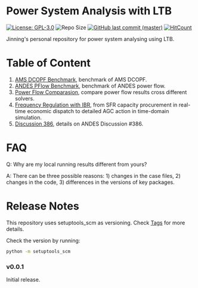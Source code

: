 # Power System Analysis with LTB

[![License: GPL-3.0](https://img.shields.io/badge/License-GPL--3.0-blue.svg)](https://github.com/jinningwang/psal/blob/master/LICENSE)
![Repo Size](https://img.shields.io/github/repo-size/jinningwang/psal)
[![GitHub last commit (master)](https://img.shields.io/github/last-commit/jinningwang/psal/master?label=last%20commit%20to%20master)](https://github.com/jinningwang/psal/commits/master/)
[![HitCount](https://hits.dwyl.com/jinningwang/psal.svg)](https://hits.dwyl.com/jinningwang/psal)

Jinning's personal repository for power system analysing using LTB.

# Table of Content

1. [AMS DCOPF Benchmark](./src/notes/ltb_benchmark/ams_benchmark.ipynb), benchmark of AMS DCOPF.
1. [ANDES PFlow Benchmark](./src/notes/ltb_benchmark/andes_benchmark.ipynb), benchmark of ANDES power flow.
1. [Power Flow Comparasion](./src/notes/pflow_benchmark/pflow_compare.ipynb), compare power flow results cross different solvers.
1. [Frequency Regulation with IBR](./src/notes/agc/agc_ibr.ipynb), from SFR capacity procurement in real-time economic dispatch to detailed AGC action in time-domain simulation.
1. [Discussion 386](./src/notes/discussion/discussion386.ipynb), details on ANDES Discussion #386.

# FAQ

Q: Why are my local running results different from yours?

A: There can be three possible reasons: 1) changes in the case files, 2) changes in the code, 3) differences in the versions of key packages.

# Release Notes

This repository uses setuptools_scm as versioning.
Check [Tags](https://github.com/jinningwang/psal/tags) for more details.

Check the version by running:

```bash
python -m setuptools_scm
```

### v0.0.1
Initial release.
